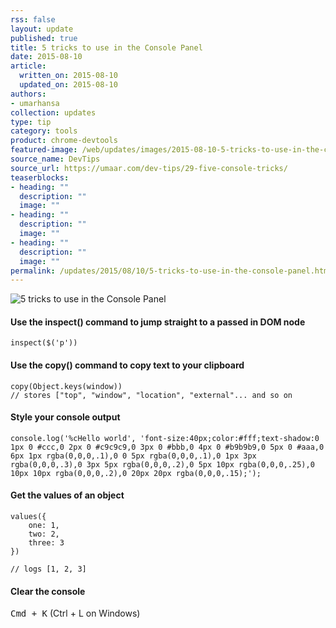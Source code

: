 ```yaml
---
rss: false
layout: update
published: true
title: 5 tricks to use in the Console Panel
date: 2015-08-10
article:
  written_on: 2015-08-10
  updated_on: 2015-08-10
authors:
- umarhansa
collection: updates
type: tip
category: tools
product: chrome-devtools
featured-image: /web/updates/images/2015-08-10-5-tricks-to-use-in-the-console-panel/five-console-tricks.gif
source_name: DevTips
source_url: https://umaar.com/dev-tips/29-five-console-tricks/
teaserblocks:
- heading: ""
  description: ""
  image: ""
- heading: ""
  description: ""
  image: ""
- heading: ""
  description: ""
  image: ""
permalink: /updates/2015/08/10/5-tricks-to-use-in-the-console-panel.html
---
```

<img src="/web/updates/images/2015-08-10-5-tricks-to-use-in-the-console-panel/five-console-tricks.gif" alt="5 tricks to use in the Console Panel">

#### Use the inspect() command to jump straight to a passed in DOM node

<pre><code>inspect($('p'))</code></pre>

#### Use the copy() command to copy text to your clipboard

<pre><code>copy(Object.keys(window))
// stores ["top", "window", "location", "external"... and so on</code></pre>

#### Style your console output

<pre>
<code>console.log('%cHello world', 'font-size:40px;color:#fff;text-shadow:0 1px 0 #ccc,0 2px 0 #c9c9c9,0 3px 0 #bbb,0 4px 0 #b9b9b9,0 5px 0 #aaa,0 6px 1px rgba(0,0,0,.1),0 0 5px rgba(0,0,0,.1),0 1px 3px rgba(0,0,0,.3),0 3px 5px rgba(0,0,0,.2),0 5px 10px rgba(0,0,0,.25),0 10px 10px rgba(0,0,0,.2),0 20px 20px rgba(0,0,0,.15);');</code></pre>

#### Get the values of an object

<pre>
<code>values({
    one: 1,
    two: 2,
    three: 3
})

// logs [1, 2, 3]</code></pre>

#### Clear the console

<kbd class="kbd">Cmd + K</kbd> (Ctrl + L on Windows)